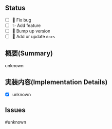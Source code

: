 <!--
  # Pull Request title rule
    - major update: :rocket: bump up version major
    - minor update: :rocket: bump up version minor
    - patch update: :rocket: bump up version patch
    - fix bug: :bug: title
    - add feature: :sparkles: title
    - add or update docs: :memo: title
    - other: title

  # Merge commmit message
    - major update: :rocket: bump up version major
    - minor update: :rocket: bump up version minor
    - patch update: :rocket: bump up version patch
    - other: default
-->

## Status
<!-- 実装項目に一番近いチェックボックスを選択 -->
<!-- A brief description of what was implemented in this pull request -->
- [ ] :bug: Fix bug
- [ ] :sparkles: Add feature
- [ ] :rocket: Bump up version
- [ ] :memo: Add or update `docs`

## 概要(Summary)
<!-- このプルリクエストで実装した内容を端的に記述 -->
<!-- A brief description of what was implemented in this pull request -->
unknown

## 実装内容(Implementation Details)
<!-- 実装した内容をチェックボックス形式で記述 -->
<!-- Description of implemented contents in check box format -->
- [x] unknown

## Issues
<!-- このプルリクエストに関連するIssue番号(#XX) -->
<!-- Issue number(#XX) associated with this pull request -->
#unknown
